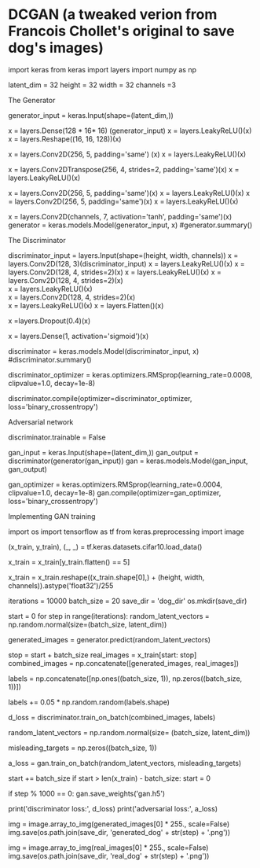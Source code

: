 # DCGAN (a tweaked verion from Francois Chollet's original to save dog's images)

import keras
from keras import layers
import numpy as np

latent_dim = 32
height = 32
width = 32
channels =3

The Generator

generator_input = keras.Input(shape=(latent_dim,))

x = layers.Dense(128 * 16* 16) (generator_input)
x = layers.LeakyReLU()(x)
x = layers.Reshape((16, 16, 128))(x)

x = layers.Conv2D(256, 5, padding='same') (x)
x = layers.LeakyReLU()(x)

x = layers.Conv2DTranspose(256, 4, strides=2, padding='same')(x)
x = layers.LeakyReLU()(x)

x = layers.Conv2D(256, 5, padding='same')(x)
x = layers.LeakyReLU()(x)
x = layers.Conv2D(256, 5, padding='same')(x)
x = layers.LeakyReLU()(x)

x = layers.Conv2D(channels, 7, activation='tanh', padding='same')(x)
generator = keras.models.Model(generator_input, x)
#generator.summary()

The Discriminator

discriminator_input = layers.Input(shape=(height, width, channels))
x = layers.Conv2D(128, 3)(discriminator_input)
x = layers.LeakyReLU()(x)
x = layers.Conv2D(128, 4, strides=2)(x)
x = layers.LeakyReLU()(x)
x = layers.Conv2D(128, 4, strides=2)(x)                   
x = layers.LeakyReLU()(x)                 
x = layers.Conv2D(128, 4, strides=2)(x)                   
x = layers.LeakyReLU()(x)
x = layers.Flatten()(x)

x =layers.Dropout(0.4)(x)

x = layers.Dense(1, activation='sigmoid')(x)

discriminator = keras.models.Model(discriminator_input, x)
#discriminator.summary()

discriminator_optimizer = keras.optimizers.RMSprop(learning_rate=0.0008, clipvalue=1.0, decay=1e-8)

discriminator.compile(optimizer=discriminator_optimizer, loss='binary_crossentropy') 

Adversarial network

discriminator.trainable = False

gan_input = keras.Input(shape=(latent_dim,))
gan_output = discriminator(generator(gan_input))
gan = keras.models.Model(gan_input, gan_output)

gan_optimizer = keras.optimizers.RMSprop(learning_rate=0.0004, clipvalue=1.0, decay=1e-8)
gan.compile(optimizer=gan_optimizer, loss='binary_crossentropy')

Implementing GAN training

import os
import tensorflow as tf
from keras.preprocessing import image

(x_train, y_train), (_, _) = tf.keras.datasets.cifar10.load_data()

x_train = x_train[y_train.flatten() == 5]

x_train = x_train.reshape((x_train.shape[0],) + (height, width, channels)).astype('float32')/255

iterations = 10000
batch_size = 20
save_dir = 'dog_dir'
os.mkdir(save_dir)

start = 0
for step in range(iterations):
  random_latent_vectors = np.random.normal(size=(batch_size, latent_dim))

  generated_images = generator.predict(random_latent_vectors)

  stop = start + batch_size
  real_images = x_train[start: stop]
  combined_images = np.concatenate([generated_images, real_images])

  labels = np.concatenate([np.ones((batch_size, 1)), np.zeros((batch_size, 1))])

  labels += 0.05 * np.random.random(labels.shape)

  d_loss = discriminator.train_on_batch(combined_images, labels)

  random_latent_vectors = np.random.normal(size= (batch_size, latent_dim))

  misleading_targets = np.zeros((batch_size, 1))

  a_loss = gan.train_on_batch(random_latent_vectors, misleading_targets)

  start += batch_size
  if start > len(x_train) - batch_size:
    start = 0

  if step % 1000 == 0:
   gan.save_weights('gan.h5')  

   print('discriminator loss:', d_loss)
   print('adversarial loss:', a_loss)

   img = image.array_to_img(generated_images[0] * 255., scale=False)
   img.save(os.path.join(save_dir, 'generated_dog' + str(step) + '.png'))

   img = image.array_to_img(real_images[0] * 255., scale=False)
   img.save(os.path.join(save_dir, 'real_dog' + str(step) + '.png'))
